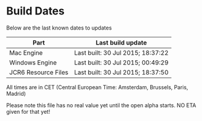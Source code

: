 # Build Dates

Below are the last known dates to updates

Part | Last build update
-----|-----
Mac Engine | Last built: 30 Jul 2015; 18:37:22
Windows Engine | Last built: 30 Jul 2015; 00:49:29
JCR6 Resource Files | Last built: 30 Jul 2015; 18:37:50
All times are in CET (Central European Time: Amsterdam, Brussels, Paris, Madrid)


Please note this file has no real value yet until the open alpha starts. NO ETA given for that yet!
